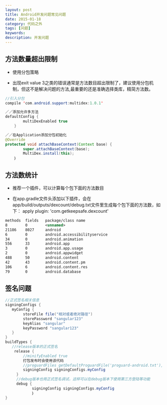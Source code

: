 ```yaml
---
layout: post
title: Android开发问题常见问题
date: 2015-01-18
category: 代码之外
tags: [问题]
keywords: 
description: 开发问题
---
```


## 方法数量超出限制
- 使用分包策略

- 出现exit value 3之类的错误通常是方法数目超出限制了，建议使用分包机制，但这不是解决问题的方法,最重要的还是准确选择类库，精简方法数。


```java
//引入分包
compile 'com.android.support:multidex:1.0.1'

／／添加允许多方法
defaultConfig {
        multiDexEnabled true
    }

／／在Application添加分包初始化
@Override
protected void attachBaseContext(Context base) {
        super.attachBaseContext(base);
        MultiDex.install(this);
    ｝
```

## 方法数统计
- 推荐一个插件，可以计算每个包下面的方法数目

- 在app.gradle文件头添加以下插件，会在app/build/outputs/dexcount/debug.txt文件里生成每个包下面的方法数，如下：
apply plugin: 'com.getkeepsafe.dexcount' 

```xml
methods  fields   package/class name
8        0        <unnamed>
21186    8027     android
6        0        android.accessibilityservice
34       0        android.animation
556      33       android.app
3        0        android.app.usage
2        0        android.appwidget
488      50       android.content
42       43       android.content.pm
106      6        android.content.res
79       0        android.database
```


## 签名问题
```java
//正式签名相关信息
signingConfigs {
   myConfig {
        storeFile file("相对或者绝对路径")
        storePassword "sangular123"
        keyAlias "sangular"
        keyPassword "sangular123"
   }
}
buildTypes {
   //release版本的正式签名
    release {
        //minifyEnabled true
        打包发布时会使用该代码
        //proguardFiles getDefaultProguardFile('proguard-android.txt'), 'proguard-rules.pro'
        signingConfig signingConfigs.myConfig
     }
     //debug版本也用正式签名调试，这样可以在debug版本下使用第三方登陆等功能
     debug {
            signingConfig signingConfigs.myConfig
            ｝
}
```
